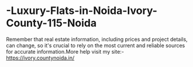 # -Luxury-Flats-in-Noida-Ivory-County-115-Noida
Remember that real estate information, including prices and project details, can change, so it's crucial to rely on the most current and reliable sources for accurate information.More help visit my site:- https://ivory.countynoida.in/

